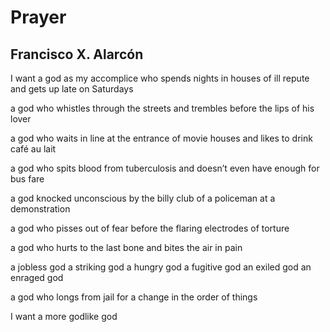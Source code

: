 # Prayer
## Francisco X. Alarcón
I want a god
as my accomplice
who spends nights
in houses
of ill repute
and gets up late
on Saturdays

a god
who whistles
through the streets
and trembles
before the lips
of his lover

a god
who waits in line
at the entrance
of movie houses
and likes to drink
café au lait

a god
who spits
blood from
tuberculosis and
doesn’t even have
enough for bus fare

a god
knocked
unconscious
by the billy club
of a policeman
at a demonstration

a god
who pisses
out of fear
before the flaring
electrodes
of torture

a god
who hurts
to the last
bone and
bites the air
in pain

a jobless god
a striking god
a hungry god
a fugitive god
an exiled god
an enraged god

a god
who longs
from jail
for a change
in the order
of things

I want a
more godlike
god